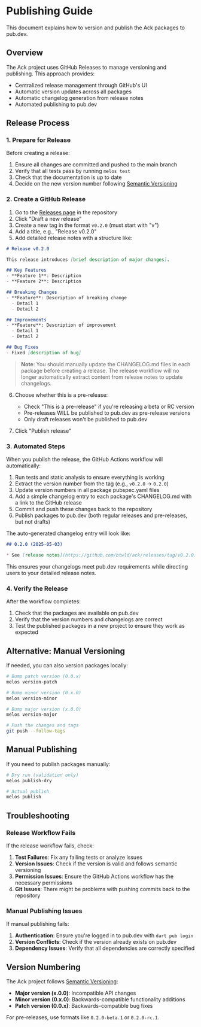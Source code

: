 # Publishing Guide

This document explains how to version and publish the Ack packages to pub.dev.

## Overview

The Ack project uses GitHub Releases to manage versioning and publishing. This approach provides:

- Centralized release management through GitHub's UI
- Automatic version updates across all packages
- Automatic changelog generation from release notes
- Automated publishing to pub.dev

## Release Process

### 1. Prepare for Release

Before creating a release:

1. Ensure all changes are committed and pushed to the main branch
2. Verify that all tests pass by running `melos test`
3. Check that the documentation is up to date
4. Decide on the new version number following [Semantic Versioning](https://semver.org/)

### 2. Create a GitHub Release

1. Go to the [Releases page](https://github.com/btwld/ack/releases) in the repository
2. Click "Draft a new release"
3. Create a new tag in the format `v0.2.0` (must start with "v")
4. Add a title, e.g., "Release v0.2.0"
5. Add detailed release notes with a structure like:

```markdown
# Release v0.2.0

This release introduces [brief description of major changes].

## Key Features
- **Feature 1**: Description
- **Feature 2**: Description

## Breaking Changes
- **Feature**: Description of breaking change
  - Detail 1
  - Detail 2

## Improvements
- **Feature**: Description of improvement
  - Detail 1
  - Detail 2

## Bug Fixes
- Fixed [description of bug]
```

> **Note**: You should manually update the CHANGELOG.md files in each package before creating a release. The release workflow will no longer automatically extract content from release notes to update changelogs.

6. Choose whether this is a pre-release:
   - Check "This is a pre-release" if you're releasing a beta or RC version
   - Pre-releases WILL be published to pub.dev as pre-release versions
   - Only draft releases won't be published to pub.dev

7. Click "Publish release"

### 3. Automated Steps

When you publish the release, the GitHub Actions workflow will automatically:

1. Run tests and static analysis to ensure everything is working
2. Extract the version number from the tag (e.g., `v0.2.0` → `0.2.0`)
3. Update version numbers in all package pubspec.yaml files
4. Add a simple changelog entry to each package's CHANGELOG.md with a link to the GitHub release
5. Commit and push these changes back to the repository
6. Publish packages to pub.dev (both regular releases and pre-releases, but not drafts)

The auto-generated changelog entry will look like:

```markdown
## 0.2.0 (2025-05-03)

* See [release notes](https://github.com/btwld/ack/releases/tag/v0.2.0) for details.
```

This ensures your changelogs meet pub.dev requirements while directing users to your detailed release notes.

### 4. Verify the Release

After the workflow completes:

1. Check that the packages are available on pub.dev
2. Verify that the version numbers and changelogs are correct
3. Test the published packages in a new project to ensure they work as expected

## Alternative: Manual Versioning

If needed, you can also version packages locally:

```bash
# Bump patch version (0.0.x)
melos version-patch

# Bump minor version (0.x.0)
melos version-minor

# Bump major version (x.0.0)
melos version-major

# Push the changes and tags
git push --follow-tags
```

## Manual Publishing

If you need to publish packages manually:

```bash
# Dry run (validation only)
melos publish-dry

# Actual publish
melos publish
```

## Troubleshooting

### Release Workflow Fails

If the release workflow fails, check:

1. **Test Failures**: Fix any failing tests or analyze issues
2. **Version Issues**: Check if the version is valid and follows semantic versioning
3. **Permission Issues**: Ensure the GitHub Actions workflow has the necessary permissions
4. **Git Issues**: There might be problems with pushing commits back to the repository

### Manual Publishing Issues

If manual publishing fails:

1. **Authentication**: Ensure you're logged in to pub.dev with `dart pub login`
2. **Version Conflicts**: Check if the version already exists on pub.dev
3. **Dependency Issues**: Verify that all dependencies are correctly specified

## Version Numbering

The Ack project follows [Semantic Versioning](https://semver.org/):

- **Major version (x.0.0)**: Incompatible API changes
- **Minor version (0.x.0)**: Backwards-compatible functionality additions
- **Patch version (0.0.x)**: Backwards-compatible bug fixes

For pre-releases, use formats like `0.2.0-beta.1` or `0.2.0-rc.1`.
